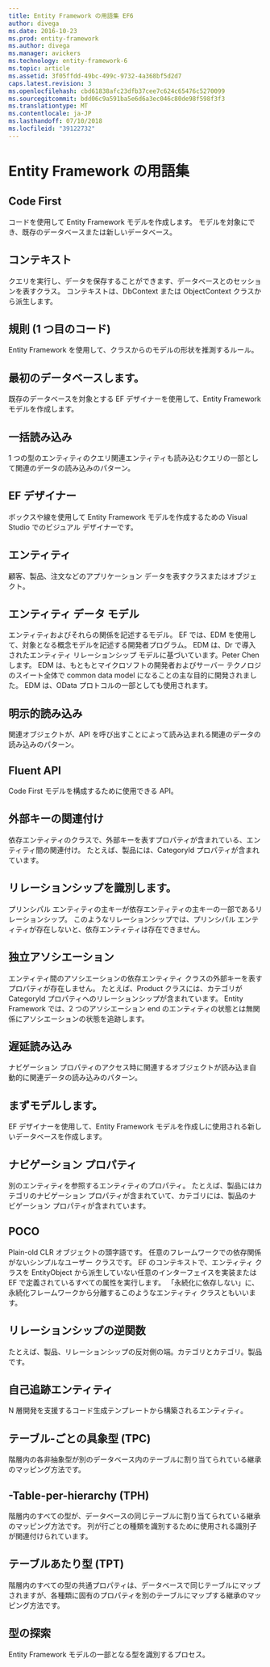 ```yaml
---
title: Entity Framework の用語集 EF6
author: divega
ms.date: 2016-10-23
ms.prod: entity-framework
ms.author: divega
ms.manager: avickers
ms.technology: entity-framework-6
ms.topic: article
ms.assetid: 3f05ffdd-49bc-499c-9732-4a368bf5d2d7
caps.latest.revision: 3
ms.openlocfilehash: cbd61838afc23dfb37cee7c624c65476c5270099
ms.sourcegitcommit: bdd06c9a591ba5e6d6a3ec046c80de98f598f3f3
ms.translationtype: MT
ms.contentlocale: ja-JP
ms.lasthandoff: 07/10/2018
ms.locfileid: "39122732"
---
```

# <a name="entity-framework-glossary"></a>Entity Framework の用語集
## <a name="code-first"></a>Code First
コードを使用して Entity Framework モデルを作成します。 モデルを対象にでき、既存のデータベースまたは新しいデータベース。

## <a name="context"></a>コンテキスト
クエリを実行し、データを保存することができます、データベースとのセッションを表すクラス。 コンテキストは、DbContext または ObjectContext クラスから派生します。

## <a name="convention-code-first"></a>規則 (1 つ目のコード)
Entity Framework を使用して、クラスからのモデルの形状を推測するルール。

## <a name="database-first"></a>最初のデータベースします。
既存のデータベースを対象とする EF デザイナーを使用して、Entity Framework モデルを作成します。

## <a name="eager-loading"></a>一括読み込み
1 つの型のエンティティのクエリ関連エンティティも読み込むクエリの一部として関連のデータの読み込みのパターン。

## <a name="ef-designer"></a>EF デザイナー
ボックスや線を使用して Entity Framework モデルを作成するための Visual Studio でのビジュアル デザイナーです。

## <a name="entity"></a>エンティティ
顧客、製品、注文などのアプリケーション データを表すクラスまたはオブジェクト。

## <a name="entity-data-model"></a>エンティティ データ モデル
エンティティおよびそれらの関係を記述するモデル。 EF では、EDM を使用して、対象となる概念モデルを記述する開発者プログラム。 EDM は、Dr で導入されたエンティティ リレーションシップ モデルに基づいています。Peter Chen します。 EDM は、もともとマイクロソフトの開発者およびサーバー テクノロジのスイート全体で common data model になることの主な目的に開発されました。 EDM は、OData プロトコルの一部としても使用されます。

## <a name="explicit-loading"></a>明示的読み込み
関連オブジェクトが、API を呼び出すことによって読み込まれる関連のデータの読み込みのパターン。

## <a name="fluent-api"></a>Fluent API
Code First モデルを構成するために使用できる API。

## <a name="foreign-key-association"></a>外部キーの関連付け
依存エンティティのクラスで、外部キーを表すプロパティが含まれている、エンティティ間の関連付け。 たとえば、製品には、CategoryId プロパティが含まれています。

## <a name="identifying-relationship"></a>リレーションシップを識別します。
プリンシパル エンティティの主キーが依存エンティティの主キーの一部であるリレーションシップ。 このようなリレーションシップでは、プリンシパル エンティティが存在しないと、依存エンティティは存在できません。

## <a name="independent-association"></a>独立アソシエーション
エンティティ間のアソシエーションの依存エンティティ クラスの外部キーを表すプロパティが存在しません。 たとえば、Product クラスには、カテゴリが CategoryId プロパティへのリレーションシップが含まれています。 Entity Framework では、2 つのアソシエーション end のエンティティの状態とは無関係にアソシエーションの状態を追跡します。

## <a name="lazy-loading"></a>遅延読み込み
ナビゲーション プロパティのアクセス時に関連するオブジェクトが読み込ま自動的に関連データの読み込みのパターン。

## <a name="model-first"></a>まずモデルします。
EF デザイナーを使用して、Entity Framework モデルを作成しに使用される新しいデータベースを作成します。

## <a name="navigation-property"></a>ナビゲーション プロパティ
別のエンティティを参照するエンティティのプロパティ。 たとえば、製品にはカテゴリのナビゲーション プロパティが含まれていて、カテゴリには、製品のナビゲーション プロパティが含まれています。

## <a name="poco"></a>POCO
Plain-old CLR オブジェクトの頭字語です。 任意のフレームワークでの依存関係がないシンプルなユーザー クラスです。 EF のコンテキストで、エンティティ クラスを EntityObject から派生していない任意のインターフェイスを実装または EF で定義されているすべての属性を実行します。 「永続化に依存しない」に、永続化フレームワークから分離するこのようなエンティティ クラスともいいます。  

## <a name="relationship-inverse"></a>リレーションシップの逆関数
たとえば、製品、リレーションシップの反対側の端。カテゴリとカテゴリ。製品です。

## <a name="self-tracking-entity"></a>自己追跡エンティティ
N 層開発を支援するコード生成テンプレートから構築されるエンティティ。

## <a name="table-per-concrete-type-tpc"></a>テーブル-ごとの具象型 (TPC)
階層内の各非抽象型が別のデータベース内のテーブルに割り当てられている継承のマッピング方法です。

## <a name="table-per-hierarchy-tph"></a>-Table-per-hierarchy (TPH)
階層内のすべての型が、データベースの同じテーブルに割り当てられている継承のマッピング方法です。 列が行ごとの種類を識別するために使用される識別子が関連付けられています。

## <a name="table-per-type-tpt"></a>テーブルあたり型 (TPT)
階層内のすべての型の共通プロパティは、データベースで同じテーブルにマップされますが、各種類に固有のプロパティを別のテーブルにマップする継承のマッピング方法です。

## <a name="type-discovery"></a>型の探索
Entity Framework モデルの一部となる型を識別するプロセス。
